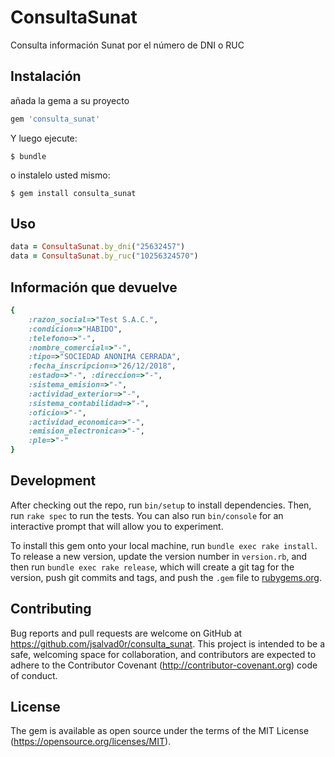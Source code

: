 # ConsultaSunat

Consulta información Sunat por el número de DNI o RUC

## Instalación

añada la gema a su proyecto
```ruby
gem 'consulta_sunat'
```

Y luego ejecute:

    $ bundle

o instalelo usted mismo:

    $ gem install consulta_sunat

## Uso
```ruby
data = ConsultaSunat.by_dni("25632457")
data = ConsultaSunat.by_ruc("10256324570")
```

## Información que devuelve
```ruby
{
	:razon_social=>"Test S.A.C.", 
	:condicion=>"HABIDO", 
	:telefono=>"-", 
	:nombre_comercial=>"-", 
	:tipo=>"SOCIEDAD ANONIMA CERRADA", 
	:fecha_inscripcion=>"26/12/2018", 
	:estado=>"-", :direccion=>"-", 
	:sistema_emision=>"-", 
	:actividad_exterior=>"-", 
	:sistema_contabilidad=>"-", 
	:oficio=>"-", 
	:actividad_economica=>"-", 
	:emision_electronica=>"-", 
	:ple=>"-"
}

```
## Development

After checking out the repo, run `bin/setup` to install dependencies. Then, run `rake spec` to run the tests. You can also run `bin/console` for an interactive prompt that will allow you to experiment.

To install this gem onto your local machine, run `bundle exec rake install`. To release a new version, update the version number in `version.rb`, and then run `bundle exec rake release`, which will create a git tag for the version, push git commits and tags, and push the `.gem` file to [rubygems.org](https://rubygems.org).

## Contributing

Bug reports and pull requests are welcome on GitHub at https://github.com/jsalvad0r/consulta_sunat. This project is intended to be a safe, welcoming space for collaboration, and contributors are expected to adhere to the Contributor Covenant (http://contributor-covenant.org) code of conduct.

## License
The gem is available as open source under the terms of the MIT License (https://opensource.org/licenses/MIT).